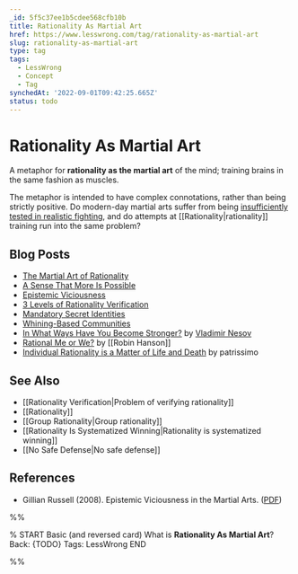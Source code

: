```yaml
---
_id: 5f5c37ee1b5cdee568cfb10b
title: Rationality As Martial Art
href: https://www.lesswrong.com/tag/rationality-as-martial-art
slug: rationality-as-martial-art
type: tag
tags:
  - LessWrong
  - Concept
  - Tag
synchedAt: '2022-09-01T09:42:25.665Z'
status: todo
---
```


# Rationality As Martial Art

A metaphor for **rationality as the martial art** of the mind; training brains in the same fashion as muscles.

The metaphor is intended to have complex connotations, rather than being strictly positive. Do modern-day martial arts suffer from being [insufficiently tested in realistic fighting](http://lesswrong.com/lw/2i/epistemic_viciousness/), and do attempts at [[Rationality|rationality]] training run into the same problem?

## Blog Posts

- [The Martial Art of Rationality](http://lesswrong.com/lw/gn/the_martial_art_of_rationality/)
- [A Sense That More Is Possible](http://lesswrong.com/lw/2c/a_sense_that_more_is_possible/)
- [Epistemic Viciousness](http://lesswrong.com/lw/2i/epistemic_viciousness/)
- [3 Levels of Rationality Verification](http://lesswrong.com/lw/2s/3_levels_of_rationality_verification/)
- [Mandatory Secret Identities](http://lesswrong.com/lw/9c/mandatory_secret_identities/)
- [Whining-Based Communities](http://lesswrong.com/lw/8t/whiningbased_communities/)
- [In What Ways Have You Become Stronger?](http://lesswrong.com/lw/2x/in_what_ways_have_you_become_stronger/) by [Vladimir Nesov](https://wiki.lesswrong.com/wiki/Vladimir_Nesov)
- [Rational Me or We?](http://lesswrong.com/lw/36/rational_me_or_we/) by [[Robin Hanson]]
- [Individual Rationality is a Matter of Life and Death](http://lesswrong.com/lw/41/individual_rationality_is_a_matter_of_life_and/) by patrissimo

## See Also

- [[Rationality Verification|Problem of verifying rationality]]
- [[Rationality]]
- [[Group Rationality|Group rationality]]
- [[Rationality Is Systematized Winning|Rationality is systematized winning]]
- [[No Safe Defense|No safe defense]]

## References

- Gillian Russell (2008). Epistemic Viciousness in the Martial Arts. ([PDF](http://www.artsci.wustl.edu/~grussell/epistemicviciousness.pdf))


%%

% START
Basic (and reversed card)
What is **Rationality As Martial Art**?
Back: {TODO}
Tags: LessWrong
END
<!--ID: 1663156973614-->


%%
	
